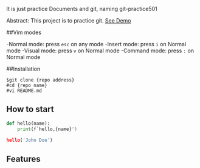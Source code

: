 It is just practice Documents and git, naming git-practice501

Abstract: This project is to practice git.
[See Demo](https://www.google.com/)


##Vim modes

-Normal mode: press `esc` on any mode
-Insert mode: press `i` on Normal mode
-Visual mode: press `v` on Normal mode
-Command mode: press `:` on Normal mode


##Installation

``` shell
$git clone {repo address}
#cd {repo name}
#vi README.md
```



## How to start 

```python
def hello(name):
	print(f`hello,{name}')

hello('John Doe')
```




## Features


